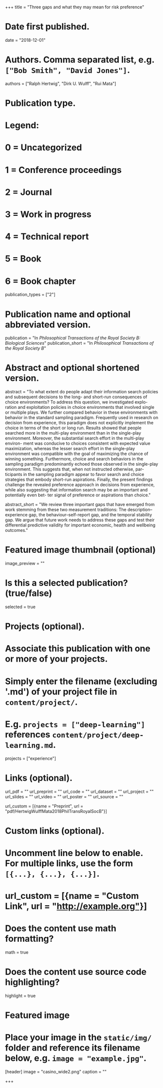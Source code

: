 +++
title = "Three gaps and what they may mean for risk preference"

# Date first published.
date = "2018-12-01"

# Authors. Comma separated list, e.g. `["Bob Smith", "David Jones"]`.
authors = ["Ralph Hertwig", "Dirk U. Wulff", "Rui Mata"]

# Publication type.
# Legend:
# 0 = Uncategorized
# 1 = Conference proceedings
# 2 = Journal
# 3 = Work in progress
# 4 = Technical report
# 5 = Book
# 6 = Book chapter
publication_types = ["2"]

# Publication name and optional abbreviated version.
publication = "In *Philosophical Transactions of the Royal Society B: Biological Sciences*"
publication_short = "In *Philosophical Transactions of the Royal Society B*"

# Abstract and optional shortened version.
abstract = "To what extent do people adapt their information search policies and subsequent decisions to the long- and short-run consequences of choice environments? To address this question, we investigated explo- ration and exploitation policies in choice environments that involved single or multiple plays. We further compared behavior in these environments with behavior in the standard sampling paradigm. Frequently used in research on decision from experience, this paradigm does not explicitly implement the choice in terms of the short or long run. Results showed that people searched more in the multi-play environment than in the single-play environment. Moreover, the substantial search effort in the multi-play environ- ment was conducive to choices consistent with expected value maximization, whereas the lesser search effort in the single-play environment was compatible with the goal of maximizing the chance of winning something. Furthermore, choice and search behaviors in the sampling paradigm predominantly echoed those observed in the single-play environment. This suggests that, when not instructed otherwise, par- ticipants in the sampling paradigm appear to favor search and choice strategies that embody short-run aspirations. Finally, the present findings challenge the revealed preference approach in decisions from experience, while also suggesting that information search may be an important and potentially even bet- ter signal of preference or aspirations than choice."

abstract_short = "We review three important gaps that have emerged from work stemming from these two measurement traditions: The description–experience gap, the behaviour–self-report gap, and the temporal stability gap. We argue that future work needs to address these gaps and test their differential predictive validity for important economic, health and wellbeing outcomes."


# Featured image thumbnail (optional)
image_preview = ""

# Is this a selected publication? (true/false)
selected = true

# Projects (optional).
#   Associate this publication with one or more of your projects.
#   Simply enter the filename (excluding '.md') of your project file in `content/project/`.
#   E.g. `projects = ["deep-learning"]` references `content/project/deep-learning.md`.
projects = ["experience"]

# Links (optional).
url_pdf = ""
url_preprint = ""
url_code = ""
url_dataset = ""
url_project = ""
url_slides = ""
url_video = ""
url_poster = ""
url_source = ""

url_custom = [{name = "Preprint", url = "pdf/HertwigWulffMata2018PhilTransRoyalSocB"}]

# Custom links (optional).
#   Uncomment line below to enable. For multiple links, use the form `[{...}, {...}, {...}]`.
# url_custom = [{name = "Custom Link", url = "http://example.org"}]

# Does the content use math formatting?
math = true

# Does the content use source code highlighting?
highlight = true

# Featured image
# Place your image in the `static/img/` folder and reference its filename below, e.g. `image = "example.jpg"`.
[header]
image = "casino_wide2.png"
caption = ""

+++

